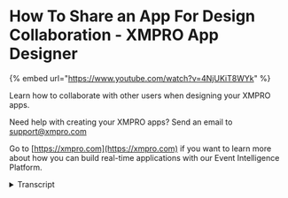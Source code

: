 # How To Share an App For Design Collaboration - XMPRO App Designer
{% embed url="https://www.youtube.com/watch?v=4NjUKiT8WYk" %}

Learn how to collaborate with other users when designing your XMPRO apps.

Need help with creating your XMPRO apps? Send an email to support@xmpro.com

Go to [https://xmpro.com](https://xmpro.com) if you want to learn more about how you can build real-time applications with our Event Intelligence Platform.
<details>
<summary>Transcript</summary>sometimes you may wish to collaborate

with other users to design your apps

this can be accomplished by granting

permissions to those users before we

demonstrate that however it is important

to note that no user can see any app

except for the ones they have created

themselves or those that they have been

granted access to other apps do not

appear on their dashboard or in the

applications played furthermore there

are two broad types of permissions that

can be granted run access which only

grants the ability to launch the

finalized app and design access which

allows launching at any time and also

lets users view and/or edit the design

this video describes design access grant

design access to your app navigate to

the app edit blade and click the manage

access command this will open the manage

access played with the design access tab

already opened the list of users that

have access will be displayed at the

moment only we the own that have access

the owners access cannot be deleted or

edited and no other user can be raised

to owner so you will always have control

over the apps you create to add

permissions for another user click the

add command from here select a user and

a level of permission users with the

read permission will be able to see but

not change the design and properties of

your app it will also be permitted to

export it users with the write

permission will be able to edit almost

everything about the app including the

properties pages publish status and

notes please note that you will not see

other users making changes on your

screen in real time you will only see

their changes when they are saved when

you are done click OK accesses can be

edited as well simply click the name of

the user to edit the search bar can help

narrow down longer lists the level of

permission can be changed or the access

can be revoked completely by deleting it

also any user you have granted access to

may revoke their own access by the same

method if you wish to delete the access

of multiple users click the select

command select users to remove and click

delete

you

this has been how to share an app for

design collaboration in that designer

thank you for watching
</details>